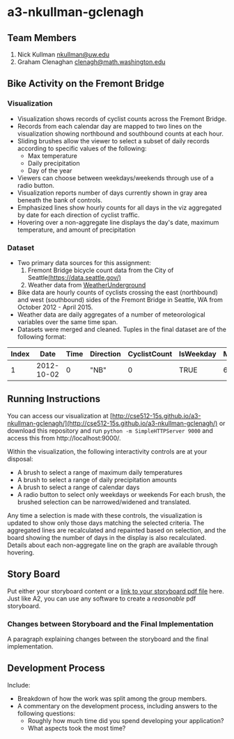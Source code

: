 a3-nkullman-gclenagh
===============

## Team Members

1. Nick Kullman nkullman@uw.edu
2. Graham Clenaghan clenagh@math.washington.edu

## Bike Activity on the Fremont Bridge

### Visualization
- Visualization shows records of cyclist counts across the Fremont Bridge.
- Records from each calendar day are mapped to two lines on the visualization showing northbound and southbound counts at each hour.
- Sliding brushes allow the viewer to select a subset of daily records according to specific values of the following:
  - Max temperature
  - Daily precipitation
  - Day of the year
- Viewers can choose between weekdays/weekends through use of a radio button.
- Visualization reports number of days currently shown in gray area beneath the bank of controls.
- Emphasized lines show hourly counts for all days in the viz aggregated by date for each direction of cyclist traffic.
- Hovering over a non-aggregate line displays the day's date, maximum temperature, and amount of precipitation

### Dataset
- Two primary data sources for this assignment:
  1. Fremont Bridge bicycle count data from the City of Seattle[(https://data.seattle.gov/)](https://data.seattle.gov/Transportation/Fremont-Bridge-Hourly-Bicycle-Counts-by-Month-Octo/65db-xm6k)
  2. Weather data from [WeatherUnderground](http://www.wunderground.com/)
- Bike data are hourly counts of cyclists crossing the east (northbound) and west (southbound) sides of the Fremont Bridge in Seattle, WA from October 2012 - April 2015.
- Weather data are daily aggregates of a number of meteorological variables over the same time span.
- Datasets were merged and cleaned. Tuples in the final dataset are of the following format:

|Index | Date | Time | Direction | CyclistCount | IsWeekday | Max_TemperatureF | PrecipitationIn | daynum |
| -- | -- | -- | -- | -- | -- | -- | -- | -- |
| 1 | 2012-10-02 | 0 | "NB" | 0 | TRUE | 63 | 0 | 275 |

 
<!--- (Put a brief description of your final interactive visualization application and your dataset here.) --->


## Running Instructions

<!--- Put your running instructions here. (Tell us how to run your visualization.) --->

You can access our visualization at [http://cse512-15s.github.io/a3-nkullman-gclenagh/](http://cse512-15s.github.io/a3-nkullman-gclenagh/) or download this repository and run `python -m SimpleHTTPServer 9000` and access this from http://localhost:9000/.

Within the visualization, the following interactivity controls are at your disposal:
- A brush to select a range of maximum daily temperatures
- A brush to select a range of daily precipitation amounts
- A brush to select a range of calendar days
- A radio button to select only weekdays or weekends
For each brush, the brushed selection can be narrowed/widened and translated. 

Any time a selection is made with these controls, the visualization is updated to show only those days matching the selected criteria. The aggregated lines are recalculated and repainted based on selection, 
and the board showing the number of days in the display is also recalculated.
Details about each non-aggregate line on the graph are available through hovering.

## Story Board

Put either your storyboard content or a [link to your storyboard pdf file](storyboard.pdf?raw=true) here. Just like A2, you can use any software to create a *reasonable* pdf storyboard.


### Changes between Storyboard and the Final Implementation

A paragraph explaining changes between the storyboard and the final implementation.


## Development Process

Include:
- Breakdown of how the work was split among the group members. 
- A commentary on the development process, including answers to the following questions: 
  - Roughly how much time did you spend developing your application?
  - What aspects took the most time?
